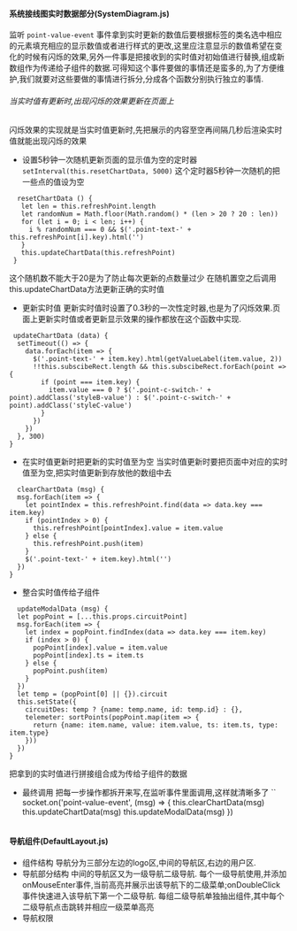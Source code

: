 #### 系统接线图实时数据部分(SystemDiagram.js)
 监听 `point-value-event` 事件拿到实时更新的数值后要根据标签的类名选中相应的元素填充相应的显示数值或者进行样式的更改,这里应注意显示的数值希望在变化的时候有闪烁的效果,另外一件事是把接收到的实时值对初始值进行替换,组成新数组作为传递给子组件的数据.可得知这个事件要做的事情还是蛮多的,为了方便维护,我们就要对这些要做的事情进行拆分,分成各个函数分别执行独立的事情.
 ###### 当实时值有更新时,出现闪烁的效果更新在页面上
 闪烁效果的实现就是当实时值更新时,先把展示的内容至空再间隔几秒后渲染实时值就能出现闪烁的效果
 - 设置5秒钟一次随机更新页面的显示值为空的定时器
 `setInterval(this.resetChartData, 5000)`
 这个定时器5秒钟一次随机的把一些点的值设为空
 ```
   resetChartData () {
    let len = this.refreshPoint.length
    let randomNum = Math.floor(Math.random() * (len > 20 ? 20 : len))
    for (let i = 0; i < len; i++) {
      i % randomNum === 0 && $('.point-text-' + this.refreshPoint[i].key).html('')
    }
    this.updateChartData(this.refreshPoint)
  }
  ```
  这个随机数不能大于20是为了防止每次更新的点数量过少
  在随机置空之后调用this.updateChartData方法更新正确的实时值

  - 更新实时值
  更新实时值时设置了0.3秒的一次性定时器,也是为了闪烁效果.页面上更新实时值或者更新显示效果的操作都放在这个函数中实现.
  ```
   updateChartData (data) {
    setTimeout(() => {
      data.forEach(item => {
        $('.point-text-' + item.key).html(getValueLabel(item.value, 2))
        !!this.subscibeRect.length && this.subscibeRect.forEach(point => {
          if (point === item.key) {
            item.value === 0 ? $('.point-c-switch-' + point).addClass('styleB-value') : $('.point-c-switch-' + point).addClass('styleC-value')
          }
        })
      })
    }, 300)
  }
  ```
  - 在实时值更新时把更新的实时值至为空
  当实时值更新时要把页面中对应的实时值至为空,把实时值更新到存放他的数组中去
  ```
    clearChartData (msg) {
    msg.forEach(item => {
      let pointIndex = this.refreshPoint.find(data => data.key === item.key)
      if (pointIndex > 0) {
        this.refreshPoint[pointIndex].value = item.value
      } else {
        this.refreshPoint.push(item)
      }
      $('.point-text-' + item.key).html('')
    })
  }
  ```
  - 整合实时值传给子组件
  ```
    updateModalData (msg) {
    let popPoint = [...this.props.circuitPoint]
    msg.forEach(item => {
      let index = popPoint.findIndex(data => data.key === item.key)
      if (index > 0) {
        popPoint[index].value = item.value
        popPoint[index].ts = item.ts
      } else {
        popPoint.push(item)
      }
    })
    let temp = (popPoint[0] || {}).circuit
    this.setState({
      circuitDes: temp ? {name: temp.name, id: temp.id} : {},
      telemeter: sortPoints(popPoint.map(item => {
        return {name: item.name, value: item.value, ts: item.ts, type: item.type}
      }))
    })
  }
  ```
  把拿到的实时值进行拼接组合成为传给子组件的数据
  - 最终调用
  把每一步操作都拆开来写,在监听事件里面调用,这样就清晰多了
  ``
      socket.on('point-value-event', (msg) => {
      this.clearChartData(msg)
      this.updateChartData(msg)
      this.updateModalData(msg)
    })
    ```
#### 导航组件(DefaultLayout.js)
- 组件结构
导航分为三部分左边的logo区,中间的导航区,右边的用户区.
- 导航部分结构
中间的导航区又为一级导航二级导航.
每个一级导航使用<NavDropdown>,并添加onMouseEnter事件,当前高亮并展示出该导航下的二级菜单;onDoubleClick事件快速进入该导航下第一个二级导航.
每组二级导航单独抽出组件,其中每个二级导航点击跳转并相应一级菜单高亮
- 导航权限
